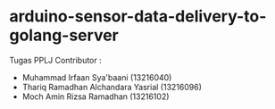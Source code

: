 # arduino-sensor-data-delivery-to-golang-server
Tugas PPLJ
Contributor : 
- Muhammad Irfaan Sya'baani (13216040)
- Thariq Ramadhan Alchandara Yasrial (13216096)
- Moch Amin Rizsa Ramadhan (13216102)
